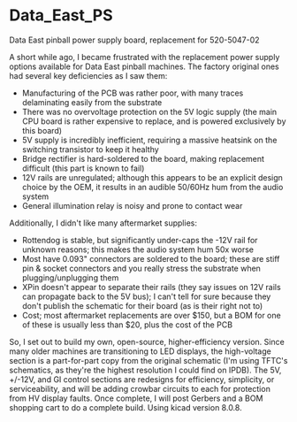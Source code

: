 # Data_East_PS
Data East pinball power supply board, replacement for 520-5047-02

A short while ago, I became frustrated with the replacement power supply options available for Data East pinball machines. The factory original ones had several key deficiencies as I saw them:
 - Manufacturing of the PCB was rather poor, with many traces delaminating easily from the substrate
 - There was no overvoltage protection on the 5V logic supply (the main CPU board is rather expensive to replace, and is powered exclusively by this board)
 - 5V supply is incredibly inefficient, requiring a massive heatsink on the switching transistor to keep it healthy
 - Bridge rectifier is hard-soldered to the board, making replacement difficult (this part is known to fail)
 - 12V rails are unregulated; although this appears to be an explicit design choice by the OEM, it results in an audible 50/60Hz hum from the audio system
 - General illumination relay is noisy and prone to contact wear

Additionally, I didn't like many aftermarket supplies:
 - Rottendog is stable, but significantly under-caps the -12V rail for unknown reasons; this makes the audio system hum 50x worse
 - Most have 0.093" connectors are soldered to the board; these are stiff pin & socket connectors and you really stress the substrate when plugging/unplugging them
 - XPin doesn't appear to separate their rails (they say issues on 12V rails can propagate back to the 5V bus); I can't tell for sure because they don't publish the schematic for their board (as is their right not to)
 - Cost; most aftermarket replacements are over $150, but a BOM for one of these is usually less than $20, plus the cost of the PCB

So, I set out to build my own, open-source, higher-efficiency version. Since many older machines are transitioning to LED displays, the high-voltage section is a part-for-part copy from the original schematic (I'm using TFTC's schematics, as they're the highest resolution I could find on IPDB). The 5V, +/-12V, and GI control sections are redesigns for efficiency, simplicity, or serviceability, and will be adding crowbar circuits to each for protection from HV display faults.  Once complete, I will post Gerbers and a BOM shopping cart to do a complete build. Using kicad version 8.0.8.
